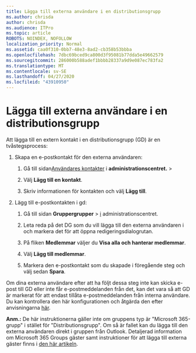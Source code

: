 ```yaml
---
title: Lägga till externa användare i en distributionsgrupp
ms.author: chrisda
author: chrisda
ms.audience: ITPro
ms.topic: article
ROBOTS: NOINDEX, NOFOLLOW
localization_priority: Normal
ms.assetid: caa0f310-0bb7-48e3-8ad2-cb358b53bbba
ms.openlocfilehash: 7dbc69bced9ca800d3f95081b77dda5e49662579
ms.sourcegitcommit: 286000b588adef1bbbb28337a9d9e087ec783fa2
ms.translationtype: MT
ms.contentlocale: sv-SE
ms.lasthandoff: 04/27/2020
ms.locfileid: "43910950"
---
```

# <a name="add-external-users-to-a-distribution-group"></a>Lägga till externa användare i en distributionsgrupp

Att lägga till en extern kontakt i en distributionsgrupp (GD) är en tvåstegsprocess:
  
1. Skapa en e-postkontakt för den externa användaren:
    
    1. Gå till sidan[Användares kontakter](https://admin.microsoft.com/adminportal/home#/Contact) i **administrationscentret.** >  
    
    2. Välj **Lägg till en kontakt**.
    
    3. Skriv informationen för kontakten och välj **Lägg till**.
    
2. Lägg till e-postkontakten i gd:
    
    1. Gå till sidan **Gruppergrupper** > [i](https://admin.microsoft.com/adminportal/home#/groups) administrationscentret. 
    
    2. Leta reda på det DG som du vill lägga till den externa användaren i och markera det för att öppna redigeringsdialogrutan.
    
    3. På fliken **Medlemmar** väljer du **Visa alla och hanterar medlemmar**. 
    
    4. Välj **Lägg till medlemmar**.
    
    5. Markera den e-postkontakt som du skapade i föregående steg och välj sedan **Spara**.
    
Om dina externa användare efter att ha följt dessa steg inte kan skicka e-post till GD eller inte får e-postmeddelanden från det, kan det vara så att GD är markerat för att endast tillåta e-postmeddelanden från interna användare. Du kan kontrollera den här konfigurationen och åtgärda den efter anvisningarna [här](https://docs.microsoft.com/exchange/mail-flow-best-practices/non-delivery-reports-in-exchange-online/fix-error-code-5-7-133-in-exchange-online).
  
 **Anm.:** De här instruktionerna gäller inte om gruppens typ är "Microsoft 365-grupp" i stället för "Distributionsgrupp". Om så är fallet kan du lägga till den externa användaren direkt i gruppen från Outlook. Detaljerad information om Microsoft 365 Groups gäster samt instruktioner för att lägga till externa gäster finns i [den här artikeln](https://support.office.com/article/Guest-access-in-Office-365-Groups-bfc7a840-868f-4fd6-a390-f347bf51aff6.aspx).
  